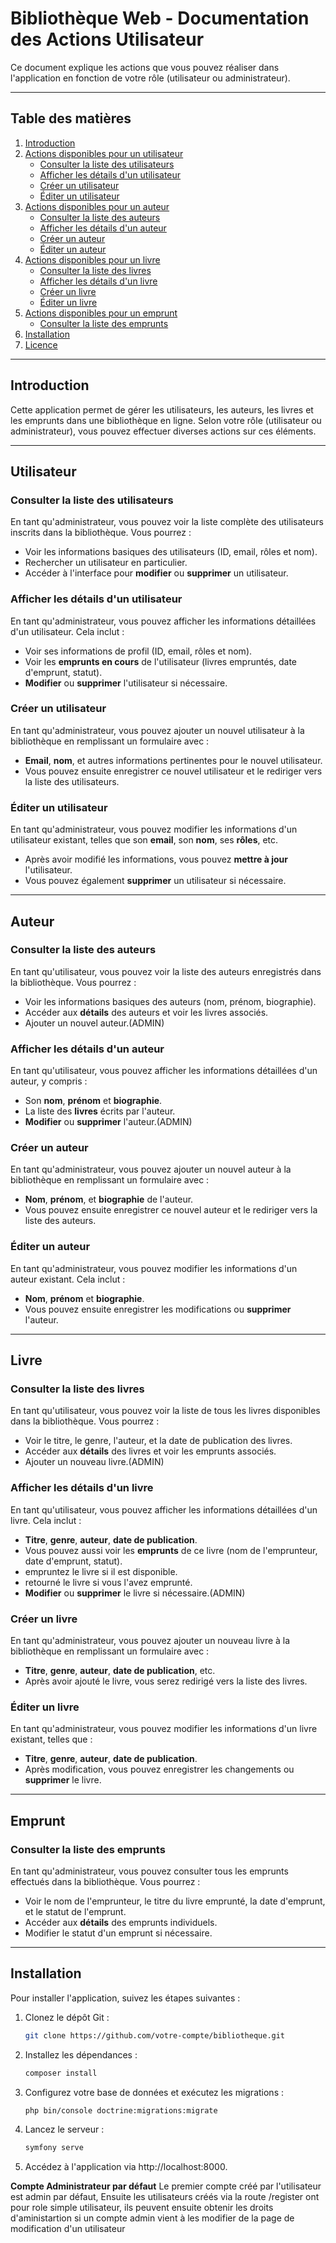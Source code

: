 # Bibliothèque Web - Documentation des Actions Utilisateur

Ce document explique les actions que vous pouvez réaliser dans l'application en fonction de votre rôle (utilisateur ou administrateur).

---

## Table des matières

1. [Introduction](#introduction)
2. [Actions disponibles pour un utilisateur](#actions-disponibles-pour-un-utilisateur)
   - [Consulter la liste des utilisateurs](#userindex)
   - [Afficher les détails d'un utilisateur](#usershow)
   - [Créer un utilisateur](#usernew)
   - [Éditer un utilisateur](#useredit)
3. [Actions disponibles pour un auteur](#actions-disponibles-pour-un-auteur)
   - [Consulter la liste des auteurs](#authorindex)
   - [Afficher les détails d'un auteur](#authorshow)
   - [Créer un auteur](#authornew)
   - [Éditer un auteur](#authoredit)
4. [Actions disponibles pour un livre](#actions-disponibles-pour-un-livre)
   - [Consulter la liste des livres](#bookindex)
   - [Afficher les détails d'un livre](#bookshow)
   - [Créer un livre](#booknew)
   - [Éditer un livre](#bookedit)
5. [Actions disponibles pour un emprunt](#actions-disponibles-pour-un-emprunt)
   - [Consulter la liste des emprunts](#borrowindex)
6. [Installation](#installation)
7. [Licence](#licence)

---

## Introduction

Cette application permet de gérer les utilisateurs, les auteurs, les livres et les emprunts dans une bibliothèque en ligne. Selon votre rôle (utilisateur ou administrateur), vous pouvez effectuer diverses actions sur ces éléments.

---

## Utilisateur

### Consulter la liste des utilisateurs

En tant qu'administrateur, vous pouvez voir la liste complète des utilisateurs inscrits dans la bibliothèque. Vous pourrez :

- Voir les informations basiques des utilisateurs (ID, email, rôles et nom).
- Rechercher un utilisateur en particulier.
- Accéder à l'interface pour **modifier** ou **supprimer** un utilisateur.

### Afficher les détails d'un utilisateur

En tant qu'administrateur, vous pouvez afficher les informations détaillées d'un utilisateur. Cela inclut :

- Voir ses informations de profil (ID, email, rôles et nom).
- Voir les **emprunts en cours** de l'utilisateur (livres empruntés, date d'emprunt, statut).
- **Modifier** ou **supprimer** l'utilisateur si nécessaire.

### Créer un utilisateur

En tant qu'administrateur, vous pouvez ajouter un nouvel utilisateur à la bibliothèque en remplissant un formulaire avec :

- **Email**, **nom**, et autres informations pertinentes pour le nouvel utilisateur.
- Vous pouvez ensuite enregistrer ce nouvel utilisateur et le rediriger vers la liste des utilisateurs.

### Éditer un utilisateur

En tant qu'administrateur, vous pouvez modifier les informations d'un utilisateur existant, telles que son **email**, son **nom**, ses **rôles**, etc.

- Après avoir modifié les informations, vous pouvez **mettre à jour** l'utilisateur.
- Vous pouvez également **supprimer** un utilisateur si nécessaire.

---

## Auteur

### Consulter la liste des auteurs

En tant qu'utilisateur, vous pouvez voir la liste des auteurs enregistrés dans la bibliothèque. Vous pourrez :

- Voir les informations basiques des auteurs (nom, prénom, biographie).
- Accéder aux **détails** des auteurs et voir les livres associés.
- Ajouter un nouvel auteur.(ADMIN)

### Afficher les détails d'un auteur 

En tant qu'utilisateur, vous pouvez afficher les informations détaillées d'un auteur, y compris :

- Son **nom**, **prénom** et **biographie**.
- La liste des **livres** écrits par l'auteur.
- **Modifier** ou **supprimer** l'auteur.(ADMIN)

### Créer un auteur

En tant qu'administrateur, vous pouvez ajouter un nouvel auteur à la bibliothèque en remplissant un formulaire avec :

- **Nom**, **prénom**, et **biographie** de l'auteur.
- Vous pouvez ensuite enregistrer ce nouvel auteur et le rediriger vers la liste des auteurs.

### Éditer un auteur 

En tant qu'administrateur, vous pouvez modifier les informations d'un auteur existant. Cela inclut :

- **Nom**, **prénom** et **biographie**.
- Vous pouvez ensuite enregistrer les modifications ou **supprimer** l'auteur.

---

## Livre

### Consulter la liste des livres

En tant qu'utilisateur, vous pouvez voir la liste de tous les livres disponibles dans la bibliothèque. Vous pourrez :

- Voir le titre, le genre, l'auteur, et la date de publication des livres.
- Accéder aux **détails** des livres et voir les emprunts associés.
- Ajouter un nouveau livre.(ADMIN)

### Afficher les détails d'un livre 

En tant qu'utilisateur, vous pouvez afficher les informations détaillées d'un livre. Cela inclut :

- **Titre**, **genre**, **auteur**, **date de publication**.
- Vous pouvez aussi voir les **emprunts** de ce livre (nom de l'emprunteur, date d'emprunt, statut).
- empruntez le livre si il est disponible.
- retourné le livre si vous l'avez emprunté.
- **Modifier** ou **supprimer** le livre si nécessaire.(ADMIN)

### Créer un livre

En tant qu'administrateur, vous pouvez ajouter un nouveau livre à la bibliothèque en remplissant un formulaire avec :

- **Titre**, **genre**, **auteur**, **date de publication**, etc.
- Après avoir ajouté le livre, vous serez redirigé vers la liste des livres.

### Éditer un livre

En tant qu'administrateur, vous pouvez modifier les informations d'un livre existant, telles que :

- **Titre**, **genre**, **auteur**, **date de publication**.
- Après modification, vous pouvez enregistrer les changements ou **supprimer** le livre.

---

## Emprunt

### Consulter la liste des emprunts

En tant qu'administrateur, vous pouvez consulter tous les emprunts effectués dans la bibliothèque. Vous pourrez :

- Voir le nom de l'emprunteur, le titre du livre emprunté, la date d'emprunt, et le statut de l'emprunt.
- Accéder aux **détails** des emprunts individuels.
- Modifier le statut d'un emprunt si nécessaire.

---

## Installation

Pour installer l'application, suivez les étapes suivantes :

1. Clonez le dépôt Git :
    ```bash
   git clone https://github.com/votre-compte/bibliotheque.git

2. Installez les dépendances :
    ```bash
   composer install

3. Configurez votre base de données et exécutez les migrations :
    ```bash
    php bin/console doctrine:migrations:migrate

4. Lancez le serveur :
    ```bash
    symfony serve

5. Accédez à l'application via http://localhost:8000.

**Compte Administrateur par défaut**
Le premier compte créé par l'utilisateur est admin par défaut,
Ensuite les utilisateurs créés via la route /register ont pour role simple utilisateur,
ils peuvent ensuite obtenir les droits d'aministartion si un compte admin vient à les modifier de la page de modification d'un utilisateur